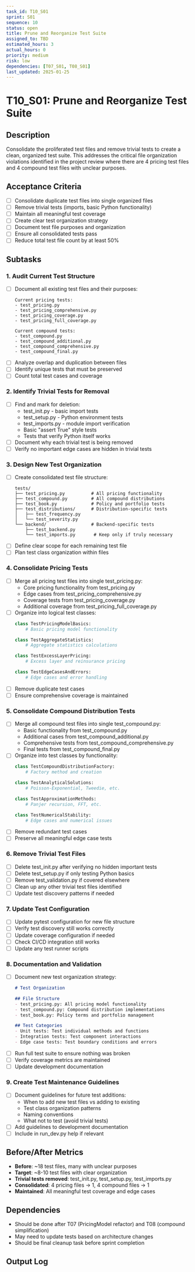 ```yaml
---
task_id: T10_S01
sprint: S01
sequence: 10
status: open
title: Prune and Reorganize Test Suite
assigned_to: TBD
estimated_hours: 3
actual_hours: 0
priority: medium
risk: low
dependencies: [T07_S01, T08_S01]
last_updated: 2025-01-25
---
```


# T10_S01: Prune and Reorganize Test Suite

## Description
Consolidate the proliferated test files and remove trivial tests to create a clean, organized test suite. This addresses the critical file organization violations identified in the project review where there are 4 pricing test files and 4 compound test files with unclear purposes.

## Acceptance Criteria
- [ ] Consolidate duplicate test files into single organized files
- [ ] Remove trivial tests (imports, basic Python functionality)
- [ ] Maintain all meaningful test coverage
- [ ] Create clear test organization strategy
- [ ] Document test file purposes and organization
- [ ] Ensure all consolidated tests pass
- [ ] Reduce total test file count by at least 50%

## Subtasks

### 1. Audit Current Test Structure
- [ ] Document all existing test files and their purposes:
  ```
  Current pricing tests:
  - test_pricing.py
  - test_pricing_comprehensive.py  
  - test_pricing_coverage.py
  - test_pricing_full_coverage.py
  
  Current compound tests:
  - test_compound.py
  - test_compound_additional.py
  - test_compound_comprehensive.py
  - test_compound_final.py
  ```
- [ ] Analyze overlap and duplication between files
- [ ] Identify unique tests that must be preserved
- [ ] Count total test cases and coverage

### 2. Identify Trivial Tests for Removal
- [ ] Find and mark for deletion:
  - test_init.py - basic import tests
  - test_setup.py - Python environment tests
  - test_imports.py - module import verification
  - Basic "assert True" style tests
  - Tests that verify Python itself works
- [ ] Document why each trivial test is being removed
- [ ] Verify no important edge cases are hidden in trivial tests

### 3. Design New Test Organization
- [ ] Create consolidated test file structure:
  ```
  tests/
  ├── test_pricing.py          # All pricing functionality
  ├── test_compound.py         # All compound distributions  
  ├── test_book.py             # Policy and portfolio tests
  ├── test_distributions/      # Distribution-specific tests
  │   ├── test_frequency.py
  │   └── test_severity.py
  └── backend/                 # Backend-specific tests
      ├── test_backend.py
      └── test_imports.py       # Keep only if truly necessary
  ```
- [ ] Define clear scope for each remaining test file
- [ ] Plan test class organization within files

### 4. Consolidate Pricing Tests
- [ ] Merge all pricing test files into single test_pricing.py:
  - Core pricing functionality from test_pricing.py
  - Edge cases from test_pricing_comprehensive.py
  - Coverage tests from test_pricing_coverage.py
  - Additional coverage from test_pricing_full_coverage.py
- [ ] Organize into logical test classes:
  ```python
  class TestPricingModelBasics:
      # Basic pricing model functionality
  
  class TestAggregateStatistics:
      # Aggregate statistics calculations
  
  class TestExcessLayerPricing:
      # Excess layer and reinsurance pricing
  
  class TestEdgeCasesAndErrors:
      # Edge cases and error handling
  ```
- [ ] Remove duplicate test cases
- [ ] Ensure comprehensive coverage is maintained

### 5. Consolidate Compound Distribution Tests
- [ ] Merge all compound test files into single test_compound.py:
  - Basic functionality from test_compound.py
  - Additional cases from test_compound_additional.py
  - Comprehensive tests from test_compound_comprehensive.py
  - Final tests from test_compound_final.py
- [ ] Organize into test classes by functionality:
  ```python
  class TestCompoundDistributionFactory:
      # Factory method and creation
  
  class TestAnalyticalSolutions:
      # Poisson-Exponential, Tweedie, etc.
  
  class TestApproximationMethods:
      # Panjer recursion, FFT, etc.
  
  class TestNumericalStability:
      # Edge cases and numerical issues
  ```
- [ ] Remove redundant test cases
- [ ] Preserve all meaningful edge case tests

### 6. Remove Trivial Test Files
- [ ] Delete test_init.py after verifying no hidden important tests
- [ ] Delete test_setup.py if only testing Python basics
- [ ] Remove test_validation.py if covered elsewhere
- [ ] Clean up any other trivial test files identified
- [ ] Update test discovery patterns if needed

### 7. Update Test Configuration
- [ ] Update pytest configuration for new file structure
- [ ] Verify test discovery still works correctly
- [ ] Update coverage configuration if needed
- [ ] Check CI/CD integration still works
- [ ] Update any test runner scripts

### 8. Documentation and Validation
- [ ] Document new test organization strategy:
  ```markdown
  # Test Organization
  
  ## File Structure
  - test_pricing.py: All pricing model functionality
  - test_compound.py: Compound distribution implementations
  - test_book.py: Policy terms and portfolio management
  
  ## Test Categories
  - Unit tests: Test individual methods and functions
  - Integration tests: Test component interactions
  - Edge case tests: Test boundary conditions and errors
  ```
- [ ] Run full test suite to ensure nothing was broken
- [ ] Verify coverage metrics are maintained
- [ ] Update development documentation

### 9. Create Test Maintenance Guidelines
- [ ] Document guidelines for future test additions:
  - When to add new test files vs adding to existing
  - Test class organization patterns
  - Naming conventions
  - What not to test (avoid trivial tests)
- [ ] Add guidelines to development documentation
- [ ] Include in run_dev.py help if relevant

## Before/After Metrics
- **Before**: ~18 test files, many with unclear purposes
- **Target**: ~8-10 test files with clear organization
- **Trivial tests removed**: test_init.py, test_setup.py, test_imports.py
- **Consolidated**: 4 pricing files → 1, 4 compound files → 1
- **Maintained**: All meaningful test coverage and edge cases

## Dependencies
- Should be done after T07 (PricingModel refactor) and T08 (compound simplification)
- May need to update tests based on architecture changes
- Should be final cleanup task before sprint completion

## Output Log
<!-- Add timestamped entries for each subtask completion -->